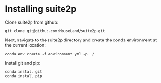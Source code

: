 # Installing suite2p

Clone suite2p from github:
```
git clone git@github.com:MouseLand/suite2p.git
```

Next, navigate to the suite2p directory and create the conda environment at the
current location:
```
conda env create -f environment.yml -p ./
```

Install git and pip:
```
conda install git
conda install pip
```
